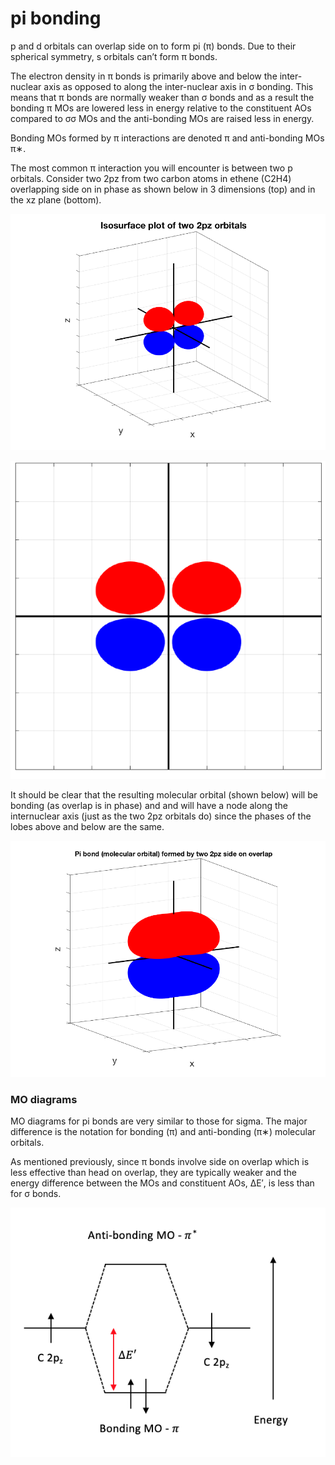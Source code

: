 # pi bonding

p and d orbitals can overlap side on to form pi (π) bonds. Due to their spherical symmetry, s orbitals can’t form π bonds. 

The electron density in π bonds is primarily above and below the inter-nuclear axis as opposed to along the inter-nuclear axis in σ bonding. This means that π bonds are normally weaker than σ bonds and as a result the bonding π MOs are lowered less in energy relative to the constituent AOs compared to σσ MOs and the anti-bonding MOs are raised less in energy. 

Bonding MOs formed by π interactions are denoted π and anti-bonding MOs π∗.

The most common π interaction you will encounter is between two p orbitals. Consider two 2pz from two carbon atoms in ethene (C2H4) overlapping side on in phase as shown below in 3 dimensions (top) and in the xz plane (bottom).

![alt text](https://github.com/Oxbridge-Science-Academy/Chemistry_Courses/blob/master/Molecular_Orbitals_%26_Bonding/Figures/two%202pz%20side%20on%20in%20phase.png)

![alt text](https://github.com/Oxbridge-Science-Academy/Chemistry_Courses/blob/master/Molecular_Orbitals_%26_Bonding/Figures/two%202pz%20side%20on%20in%20phase%202.png)

It should be clear that the resulting molecular orbital (shown below) will be bonding (as overlap is in phase) and and will have a node along the internuclear axis (just as the two 2pz orbitals do) since the phases of the lobes above and below are the same. 

![alt text](https://github.com/Oxbridge-Science-Academy/Chemistry_Courses/blob/master/Molecular_Orbitals_%26_Bonding/Figures/two%202pz%20side%20on%20MO.png)

### MO diagrams 
MO diagrams for pi bonds are very similar to those for sigma. The major difference is the notation for bonding (π) and anti-bonding (π∗) molecular orbitals.

As mentioned previously, since π bonds involve side on overlap which is less effective than head on overlap, they are typically weaker and the energy difference between the MOs and constituent AOs, ΔE′, is less than for  σ bonds.  

![alt text](https://github.com/Oxbridge-Science-Academy/Chemistry_Courses/blob/master/Molecular_Orbitals_%26_Bonding/Figures/Pi%20MO%20diagram.png)
